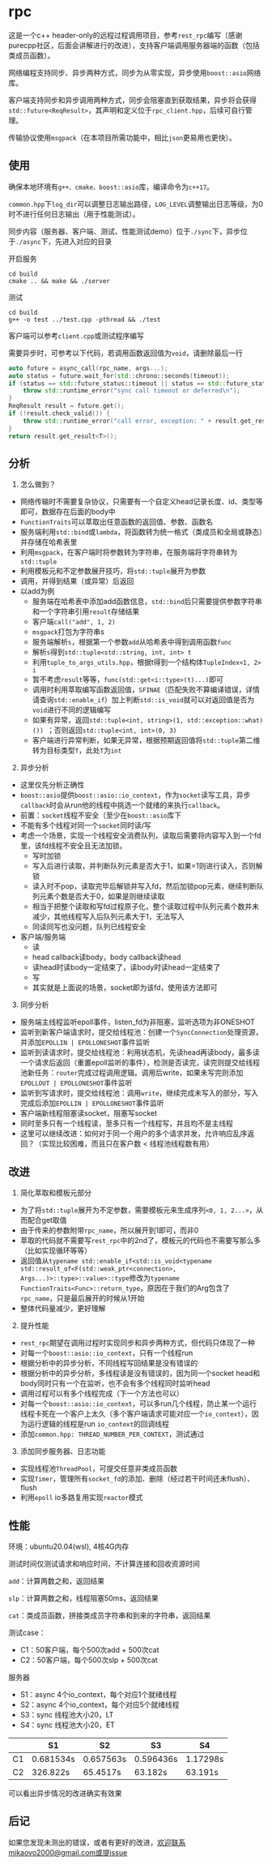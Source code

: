 # rpc

这是一个c++ header-only的远程过程调用项目，参考```rest_rpc```编写（感谢purecpp社区，后面会讲解进行的改进），支持客户端调用服务器端的函数（包括类成员函数）。

网络编程支持同步、异步两种方式，同步为从零实现，异步使用```boost::asio```网络库。

客户端支持同步和异步调用两种方式，同步会阻塞直到获取结果，异步将会获得```std::future<ReqResult>```，其声明和定义位于```rpc_client.hpp```，后续可自行管理。

传输协议使用```msgpack```（在本项目所需功能中，相比```json```更易用也更快）。

## 使用

确保本地环境有```g++、cmake、boost::asio```库，编译命令为```c++17```。

```common.hpp```下```log_dir```可以调整日志输出路径，```LOG_LEVEL```调整输出日志等级，为0时不进行任何日志输出（用于性能测试）。

同步内容（服务器、客户端、测试、性能测试demo）位于```./sync```下，异步位于```./async```下，先进入对应的目录

开启服务
```
cd build
cmake .. && make && ./server
```
测试
```
cd build
g++ -o test ../test.cpp -pthread && ./test
```
客户端可以参考```client.cpp```或测试程序编写

需要异步时，可参考以下代码，若调用函数返回值为```void```，请删除最后一行
```c++
auto future = async_call(rpc_name, args...);
auto status = future.wait_for(std::chrono::seconds(timeout));
if (status == std::future_status::timeout || status == std::future_status::deferred) {
    throw std::runtime_error("sync call timeout or deferred\n");
}
ReqResult result = future.get();
if (!result.check_valid()) {
    throw std::runtime_error("call error, exception: " + result.get_result<std::string>() + "\n");    
}
return result.get_result<T>();
```


## 分析

1. 怎么做到？
* 网络传输时不需要复杂协议，只需要有一个自定义head记录长度、id、类型等即可，数据存在后面的body中
* ```FunctionTraits```可以萃取出任意函数的返回值、参数、函数名
* 服务端利用```std::bind```或```lambda```，将函数转为统一格式（类成员和全局或静态）并存储在哈希表里
* 利用```msgpack```，在客户端时将参数转为字符串，在服务端将字符串转为```std::tuple```
* 利用模板元和不定参数展开技巧，将```std::tuple```展开为参数
* 调用，并得到结果（或异常）后返回
* 以add为例
  * 服务端在哈希表中添加add函数信息，```std::bind```后只需要提供参数字符串和一个字符串引用```result```存储结果
  * 客户端```call("add", 1, 2)```
  * ```msgpack```打包为字符串s
  * 服务端解析```s```，根据第一个参数```add```从哈希表中得到调用函数```func```
  * 解析```s```得到```std::tuple<std::string, int, int> t```
  * 利用```tuple_to_args_utils.hpp```，根据t得到一个结构体```TupleIndex<1, 2> i```
  * 暂不考虑```result```等等，```func(std::get<i::type>(t)...)```即可
  * 调用时利用萃取编写函数返回值，```SFINAE```（匹配失败不算编译错误，详情请查询```std::enable_if```）加上判断```std::is_void```就可以对返回值是否为```void```进行不同的逻辑编写
  * 如果有异常，返回```std::tuple<int, string>(1, std::exception::what)()) ```；否则返回```std::tuple<int, int>(0, 3)```
  * 客户端进行异常判断，如果无异常，根据预期返回值将```std::tuple```第二维转为目标类型```T```，此处```T```为```int```

2. 异步分析
* 这里仅先分析正确性
* ```boost::asio```提供```boost::asio::io_context```，作为```socket```读写工具，异步```callback```时会从run他的线程中挑选一个就绪的来执行```callback```。
* 前置：```socket```线程不安全（至少在```boost::asio```库下
* 不能有多个线程对同一个```socket```同时读/写
* 考虑一个场景，实现一个线程安全消费队列，读取后需要将内容写入到一个fd里，该fd线程不安全且无法加锁。
  * 写时加锁
  * 写入后进行读取，并判断队列元素是否大于1，如果=1则进行读入，否则解锁
  * 读入时不pop，读取完毕后解锁并写入fd，然后加锁pop元素，继续判断队列元素个数是否大于0，如果是则继续读取
  * 相当于把整个读取和写fd过程原子化，整个读取过程中队列元素个数并未减少，其他线程写入后队列元素大于1，无法写入
  * 同读同写也没问题，队列已线程安全
* 客户端/服务端
  * 读
  * head callback读body，body callback读head
  * 读head时读body一定结束了，读body时读head一定结束了
  * 写
  * 其实就是上面说的场景，socket即为该fd，使用该方法即可

3. 同步分析
* 服务端主线程监听epoll事件，listen_fd为非阻塞，监听选项为非ONESHOT
* 监听到新客户端请求时，提交给线程池：创建一个```SyncConnection```处理资源，并添加```EPOLLIN | EPOLLONESHOT```事件监听
* 监听到读请求时，提交给线程池：利用状态机，先读head再读body，最多读一个请求后返回（重置epoll监听的事件），检测是否读完，读完则提交给线程池新任务：```router```完成过程调用逻辑。调用后write，如果未写完则添加```EPOLLOUT | EPOLLONESHOT```事件监听
* 监听到写请求时，提交给线程池：调用```write```，继续完成未写入的部分，写入完成后添加```EPOLLIN | EPOLLONESHOT```事件监听
* 客户端新线程阻塞读socket，阻塞写socket
* 同时至多只有一个线程读，至多只有一个线程写，并且均不是主线程
* 这里可以继续改进：如何对于同一个用户的多个请求并发，允许响应乱序返回？（实现比较困难，而且只在客户数 < 线程池线程数有用）

## 改进

1. 简化萃取和模板元部分
*  为了将```std::tuple```展开为不定参数，需要模板元来生成序列```<0, 1, 2...>```，从而配合get取值
*  由于传来的参数附带```rpc_name```，所以展开到1即可，而非0
*  萃取的代码就不需要写```rest_rpc```中的2nd了，模板元的代码也不需要写那么多（比如实现循环等等）
*  返回值从```typename std::enable_if<std::is_void<typename std::result_of<F(std::weak_ptr<connection>, Args...)>::type>::value>::type```修改为```typename FunctionTraits<Func>::return_type```，原因在于我们的Arg包含了```rpc_name```，只是最后展开的时候从1开始
*  整体代码量减少，更好理解

2. 提升性能
* ```rest_rpc```期望在调用过程时实现同步和异步两种方式，但代码只体现了一种
* 对每一个```boost::asio::io_context```，只有一个线程run
* 根据分析中的异步分析，不同线程写回结果是没有错误的
* 根据分析中的异步分析，多线程读是没有错误的，因为同一个socket head和body同时只有一个在监听，也不会有多个线程同时监听head
* 调用过程可以有多个线程完成（下一个方法也可以）
* 对每一个```boost::asio::io_context```，可以多run几个线程，防止某一个运行线程卡死在一个客户上太久（多个客户端请求可能对应一个```io_context```），因为运行逻辑的线程是run ```io_context```的回调线程
* 添加```common.hpp: THREAD_NUMBER_PER_CONTEXT```，测试通过

3. 添加同步服务器、日志功能

* 实现线程池```ThreadPool```，可提交任意非类成员函数
* 实现```Timer```，管理所有```socket_fd```的添加、删除（经过若干时间还未flush）、flush
* 利用```epoll``` io多路复用实现```reactor```模式


## 性能

环境：ubuntu20.04(wsl), 4核4G内存

测试时间仅测试请求和响应时间，不计算连接和回收资源时间

```add```：计算两数之和，返回结果

```slp```：计算两数之和，线程阻塞50ms，返回结果

```cat```：类成员函数，拼接类成员字符串和到来的字符串，返回结果

测试case：
* C1：50客户端，每个500次add + 500次cat
* C2：50客户端，每个500次slp + 500次cat

服务器
* S1：async 4个io_context，每个对应1个就绪线程
* S2：async 4个io_context，每个对应5个就绪线程
* S3：sync 线程池大小20，LT
* S4：sync 线程池大小20，ET 

| | S1 | S2 | S3 | S4 |
| ---- |  ----  | ----  | ----| ----|
| C1 | 0.681534s | 0.657563s | 0.596436s | 1.17298s |
| C2 | 326.822s | 65.4517s | 63.182s | 63.191s |

可以看出异步情况的改进确实有效果

## 后记

如果您发现未测出的错误，或者有更好的改进，欢迎联系mikaovo2000@gmail.com或提issue
